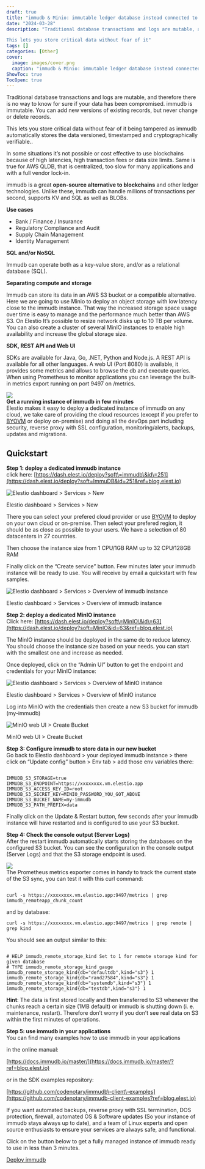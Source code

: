 ```yaml
---
draft: true
title: "immudb & Minio: immutable ledger database instead connected to an object storage. A fast and safe alternative to blockchains."
date: "2024-03-28"
description: "Traditional database transactions and logs are mutable, and therefore there is no way to know for sure if your data has been compromised. immudb is immutable. You can add new versions of existing records, but never change or delete records.

This lets you store critical data without fear of it"
tags: []
categories: [Other]
cover:
  image: images/cover.png
  caption: "immudb & Minio: immutable ledger database instead connected to an object storage. A fast and safe alternative to blockchains."
ShowToc: true
TocOpen: true
---
```



Traditional database transactions and logs are mutable, and therefore there is no way to know for sure if your data has been compromised. immudb is immutable. You can add new versions of existing records, but never change or delete records. 

This lets you store critical data without fear of it being tampered as immudb automatically stores the data versioned, timestamped and cryptographically verifiable..

In some situations it’s not possible or cost effective to use blockchains because of high latencies, high transaction fees or data size limits. Same is true for AWS QLDB, that is centralized, too slow for many applications and with a full vendor lock\-in.

immudb is a great **open\-source alternative to blockchains** and other ledger technologies. Unlike these, immudb can handle millions of transactions per second, supports KV and SQL as well as BLOBs.  


**Use cases**

* Bank / Finance / Insurance
* Regulatory Compliance and Audit
* Supply Chain Management
* Identity Management

**SQL and/or NoSQL** 

Immudb can operate both as a key\-value store, and/or as a relational database (SQL). 

**Separating compute and storage**

Immudb can store its data in an AWS S3 bucket or a compatible alternative. Here we are going to use Minio to deploy an object storage with low latency close to the immudb instance. That way the increased storage space usage over time is easy to manage and the performance much better than AWS S3\. On Elestio It’s possible to resize network disks up to 10 TB per volume. You can also create a cluster of several MinIO instances to enable high availability and increase the global storage size.  


**SDK, REST API and Web UI**

SDKs are available for Java, Go, .NET, Python and Node.js. A REST API is available for all other languages. A web UI (Port 8080\) is available, it provides some metrics and allows to browse the db and execute queries. When using Prometheus to monitor applications you can leverage the built\-in metrics export running on port 9497 on /metrics.

![](https://lh5.googleusercontent.com/trqsvyC1fyj-foiyXTUjR1ZyFFTYT8hZKQIrwmpv1dgzOQpJZDPvKeg0kXUfFEw1WZ4gbNZ62usrLmq3dh6Jq6KWFEaEZldgkdsWVNChnemE7Fjkk_2CNEt64Hgb9MHoVTtwVYRfc_vCiMph-w)  
**Get a running instance of immudb in few minutes**  
Elestio makes it easy to deploy a dedicated instance of immudb on any cloud, we take care of providing the cloud resources (except if you prefer to [BYOVM](https://docs.elest.io/books/cloud-providers/page/byovm-bring-your-own-vm?ref=blog.elest.io) or deploy on\-premise) and doing all the devOps part including security, reverse proxy with SSL configuration, monitoring/alerts, backups, updates and migrations.   
  


## Quickstart

**Step 1: deploy a dedicated immudb instance**  
click here: [https://dash.elest.io/deploy?soft\=immudb\&id\=251](https://dash.elest.io/deploy?soft=ImmuDB&id=251&ref=blog.elest.io)

![Elestio dashboard > Services > New](https://lh3.googleusercontent.com/623C2wihgsCCfKctGqYum9wvoIIKnBmXyLQNv3gmMhvOlmGn4FbBtx62XCTIt7APxypIzDUoCMGSsBGvIM-i8kVoIuRDskz0zEmXWU3HaPDffV_RZpgZURIcaK1wJHnzjrGw_AnSHLXqo8I6Dw)

Elestio dashboard \> Services \> New

  
There you can select your prefered cloud provider or use [BYOVM](https://docs.elest.io/books/cloud-providers/page/byovm-bring-your-own-vm?ref=blog.elest.io) to deploy on your own cloud or on\-premise. Then select your prefered region, it should be as close as possible to your users. We have a selection of 80 datacenters in 27 countries.

Then choose the instance size from 1 CPU/1GB RAM up to 32 CPU/128GB RAM

Finally click on the “Create service” button. Few minutes later your immudb instance will be ready to use. You will receive by email a quickstart with few samples.  


![Elestio dashboard > Services > Overview of immudb instance](https://lh4.googleusercontent.com/TWvZzWuypSpiLNNQN-yBxsfG2J9y0ZZPpbeaKgamXkagVez02dskW6Jmu2Fg2MK8vwTEfLQopbEjS6fb5YwQ-kRLUhfshgl7lDT3fkFsu4uVRmjM6e5YonOYjA7RC-eK4iFho85AV2jSKy5SKw)

Elestio dashboard \> Services \> Overview of immudb instance

  
  
**Step 2: deploy a dedicated MinIO instance**  
Click here: [https://dash.elest.io/deploy?soft\=MinIO\&id\=63](https://dash.elest.io/deploy?soft=MinIO&id=63&ref=blog.elest.io)

The MinIO instance should be deployed in the same dc to reduce latency. You should choose the instance size based on your needs. you can start with the smallest one and increase as needed.

Once deployed, click on the “Admin UI” button to get the endpoint and credentials for your MinIO instance:   


![Elestio dashboard > Services > Overview of MinIO instance](https://lh6.googleusercontent.com/IWPkBRUVZkf9ap609yLGD9K5vtEU-YkYG7_R_8ScTS79tlPESGAOumwCvLWoxDwUu0XUd1LoZqEXGVUYmeuNLlZ0fiRL6LBLAYnxbLls0LTRBpCCYQkM0XEmFwDbhcGjMBPQSdzsXYPpAN-V7g)

Elestio dashboard \> Services \> Overview of MinIO instance

  


Log into MinIO with the credentials then create a new S3 bucket for immudb (my\-immudb)

![MinIO web UI > Create Bucket](https://lh5.googleusercontent.com/SiZxT3h5BPBCFEZvCUh-mXpM1vfQ8XscIMp8g0lhzbYcQ0LecUOV71c2ouul91NL4lcIzkzNfIuuhVzFnjEdKYiHlC2EoiU-qSg9u9lGRZbj6DaXfttZnQ5iBXvKcDul6hLsX_b2AHXVFiOvvw)

MinIO web UI \> Create Bucket

**Step 3: Configure immudb to store data in our new bucket**  
Go back to Elestio dashboard \> your deployed immudb instance \> there click on “Update config” button \> Env tab \> add those env variables there: 




```

IMMUDB_S3_STORAGE=true
IMMUDB_S3_ENDPOINT=https://xxxxxxxx.vm.elestio.app
IMMUDB_S3_ACCESS_KEY_ID=root
IMMUDB_S3_SECRET_KEY=MINIO_PASSWORD_YOU_GOT_ABOVE
IMMUDB_S3_BUCKET_NAME=my-immudb
IMMUDB_S3_PATH_PREFIX=data

```


Finally click on the Update \& Restart button, few seconds after your immudb instance will have restarted and is configured to use your S3 bucket.  
  


**Step 4: Check the console output (Server Logs)**  
After the restart immudb automatically starts storing the databases on the configured S3 bucket. You can see the configuration in the console output (Server Logs) and that the S3 storage endpoint is used. 

![](https://lh3.googleusercontent.com/dZw75EL0A1czF8QLmir4lq3tP1ITsQYixvQcor23Fs1fuqNg8VtBsKj-9QoH4Pc1vdXrHXT_yc_UkaizEk6V90YO3t5N6aEHfDPnfXNQ3_LD9g5mXnQq2mv4xdmpwQSLyDhoiMPPSWPRWwsy_A)  
The Prometheus metrics exporter comes in handy to track the current state of the S3 sync, you can test it with this curl command:




```

curl -s https://xxxxxxxx.vm.elestio.app:9497/metrics | grep immudb_remoteapp_chunk_count 

```


and by database:


```
curl -s https://xxxxxxxx.vm.elestio.app:9497/metrics | grep remote | grep kind

```
You should see an output similar to this:




```

# HELP immudb_remote_storage_kind Set to 1 for remote storage kind for given database
# TYPE immudb_remote_storage_kind gauge
immudb_remote_storage_kind{db="defaultdb",kind="s3"} 1
immudb_remote_storage_kind{db="rand27584",kind="s3"} 1
immudb_remote_storage_kind{db="systemdb",kind="s3"} 1
immudb_remote_storage_kind{db="testdb",kind="s3"} 1

```


**Hint**: The data is first stored locally and then transferred to S3 whenever the chunks reach a certain size (1MB default) or immudb is shutting down (i. e. maintenance, restart). Therefore don’t worry if you don’t see real data on S3 within the first minutes of operations.  


**Step 5: use immudb in your applications**  
You can find many examples how to use immudb in your applications 

in the online manual:  

[https://docs.immudb.io/master/](https://docs.immudb.io/master/?ref=blog.elest.io)


or in the SDK examples repository:  

[https://github.com/codenotary/immudb\-client\-examples](https://github.com/codenotary/immudb-client-examples?ref=blog.elest.io)


If you want automated backups, reverse proxy with SSL termination, DOS protection, firewall, automated OS \& Software updates (So your instance of immudb stays always up to date), and a team of Linux experts and open source enthusiasts to ensure your services are always safe, and functional.

Click on the button below to get a fully managed instance of immudb ready to use in less than 3 minutes. 

[Deploy immudb](https://dash.elest.io/deploy?soft=ImmuDB&id=251&ref=blog.elest.io)

